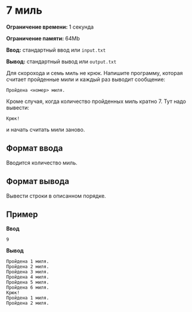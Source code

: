 # 7 миль

**Ограничение времени:** 1 секунда

**Ограничение памяти:** 64Mb

**Ввод:** стандартный ввод или `input.txt`

**Вывод:** стандартный вывод или `output.txt`

Для скорохода и семь миль не крюк. Напишите программу, которая считает пройденные мили и каждый раз выводит сообщение:

`Пройдена <номер> миля.`

Кроме случая, когда количество пройденных миль кратно 7. Тут надо вывести:

`Крюк!`

и начать считать мили заново.

## Формат ввода

Вводится количество миль.

## Формат вывода

Вывести строки в описанном порядке.

## Пример

**Ввод**
```
9
```

**Вывод**
```
Пройдена 1 миля.
Пройдена 2 миля.
Пройдена 3 миля.
Пройдена 4 миля.
Пройдена 5 миля.
Пройдена 6 миля.
Крюк!
Пройдена 1 миля.
Пройдена 2 миля.